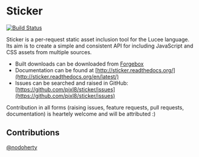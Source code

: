 Sticker
=======

[![Build Status](https://travis-ci.org/pixl8/sticker.svg?branch=master)](https://travis-ci.org/pixl8/sticker)

Sticker is a per-request static asset inclusion tool for the Lucee language. Its aim is to create a simple and consistent API for including JavaScript and CSS assets from multiple sources.

* Built downloads can be downloaded from [Forgebox](http://www.coldbox.org/forgebox/view/sticker)
* Documentation can be found at [http://sticker.readthedocs.org/](http://sticker.readthedocs.org/en/latest/)
* Issues can be searched and raised in GitHub: [https://github.com/pixl8/sticker/issues](https://github.com/pixl8/sticker/issues)

Contribution in all forms (raising issues, feature requests, pull requests, documentation) is heartely welcome and will be attributed :)

## Contributions

[@nodoherty](https://github.com/nodoherty)
